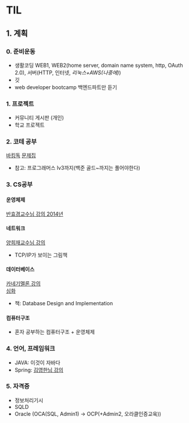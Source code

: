 # TIL
## 1. 계획
### 0. 준비운동
- 생활코딩 WEB1, WEB2(home server, domain name system, http, OAuth 2.0), 서버(HTTP, 인터넷, *리눅스+AWS(나중에)*)
- 깃
- web developer bootcamp 백엔드파트만 듣기
### 1. 프로젝트
- 커뮤니티 게시판 (개인)
- 학교 프로젝트
### 2. 코테 공부
[바킹독](https://blog.encrypted.gg/921)
[문제집](https://github.com/encrypted-def/basic-algo-lecture/blob/master/workbook.md)
- 참고: 프로그래머스 lv3까지(백준 골드~까지는 풀어야한다)
### 3. CS공부
#### 운영체제
[반효경교수님 강의 2014년](http://www.kocw.net/home/search/kemView.do?kemId=1046323)
#### 네트워크
[양희재교수님 강의](http://www.kocw.net/home/search/kemView.do?kemId=978503)
- TCP/IP가 보이는 그림책
#### 데이터베이스
[카네기멜론 강의](https://www.youtube.com/watch?v=v4bU6n97Vr8&list=PLSE8ODhjZXjZaHA6QcxDfJ0SIWBzQFKEG&index=1&ab_channel=CMUDatabaseGroup)    
[심화](https://15721.courses.cs.cmu.edu/spring2020/)
- 책: Database Design and Implementation
#### 컴퓨터구조
- 혼자 공부하는 컴퓨터구조 + 운영체제
### 4. 언어, 프레임워크
- JAVA: 이것이 자바다
- Spring: [김영한님 강의](https://www.inflearn.com/course/%EC%8A%A4%ED%94%84%EB%A7%81-%ED%95%B5%EC%8B%AC-%EC%9B%90%EB%A6%AC-%EA%B8%B0%EB%B3%B8%ED%8E%B8/dashboard)
### 5. 자격증
- 정보처리기시
- SQLD
- Oracle (OCA(SQL, Admin1) -> OCP(+Admin2, 오라클인증교육))